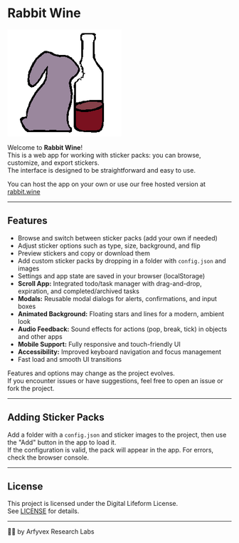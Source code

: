 # Rabbit Wine

![Rabbit Wine Logo](rabbitwine.png)

Welcome to **Rabbit Wine**!  
This is a web app for working with sticker packs: you can browse, customize, and export stickers.  
The interface is designed to be straightforward and easy to use.

You can host the app on your own or use our free hosted version at [rabbit.wine](http://rabbit.wine)

---


## Features

- Browse and switch between sticker packs (add your own if needed)
- Adjust sticker options such as type, size, background, and flip
- Preview stickers and copy or download them
- Add custom sticker packs by dropping in a folder with `config.json` and images
- Settings and app state are saved in your browser (localStorage)
- **Scroll App:** Integrated todo/task manager with drag-and-drop, expiration, and completed/archived tasks
- **Modals:** Reusable modal dialogs for alerts, confirmations, and input boxes
- **Animated Background:** Floating stars and lines for a modern, ambient look
- **Audio Feedback:** Sound effects for actions (pop, break, tick) in objects and other apps
- **Mobile Support:** Fully responsive and touch-friendly UI
- **Accessibility:** Improved keyboard navigation and focus management
- Fast load and smooth UI transitions

Features and options may change as the project evolves.  
If you encounter issues or have suggestions, feel free to open an issue or fork the project.

---

## Adding Sticker Packs

Add a folder with a `config.json` and sticker images to the project, then use the "Add" button in the app to load it.  
If the configuration is valid, the pack will appear in the app. For errors, check the browser console.

---

## License

This project is licensed under the Digital Lifeform License.  
See [LICENSE](LICENSE) for details.

---

🐰🍷 by Arfyvex Research Labs
